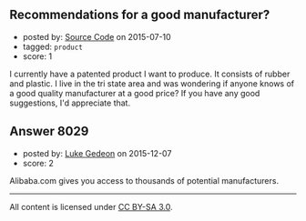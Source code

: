## Recommendations for a good manufacturer?

- posted by: [Source Code](https://stackexchange.com/users/6593558/source-code) on 2015-07-10
- tagged: `product`
- score: 1

I currently have a patented product I want to produce. It consists of rubber and plastic. I live in the tri state area and was wondering if anyone knows of a good quality manufacturer at a good price? If you have any good suggestions, I'd appreciate that. 


## Answer 8029

- posted by: [Luke Gedeon](https://stackexchange.com/users/1119600/luke-gedeon) on 2015-12-07
- score: 2

Alibaba.com gives you access to thousands of potential manufacturers.



---

All content is licensed under [CC BY-SA 3.0](https://creativecommons.org/licenses/by-sa/3.0/).
